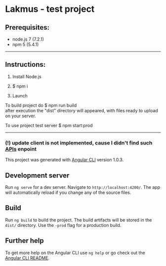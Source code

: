 # Lakmus - test project

## Prerequisites: 
  * node.js 7 (7.2.1)
  * npm 5     (5.4.1)
----

## Instructions:
 
1. Install Node.js

2. $ npm i

3. Launch

To build project do 
  $ npm run build    
after execution the "dist" directory will appeared, with files ready to upload on your server.

To use project test server
  $ npm start:prod

---
### (!) update client is not implemented, cause I didn't find such [APIs](https://docs.google.com/document/d/1JdaFEiObRiERYjaRGr_524w1GgbFwBiM6aRPOhnWuGo/edit) enpoint

This project was generated with [Angular CLI](https://github.com/angular/angular-cli) version 1.0.3.

## Development server

Run `ng serve` for a dev server. Navigate to `http://localhost:4200/`. The app will automatically reload if you change any of the source files.

## Build

Run `ng build` to build the project. The build artifacts will be stored in the `dist/` directory. Use the `-prod` flag for a production build.

## Further help

To get more help on the Angular CLI use `ng help` or go check out the [Angular CLI README](https://github.com/angular/angular-cli/blob/master/README.md).
